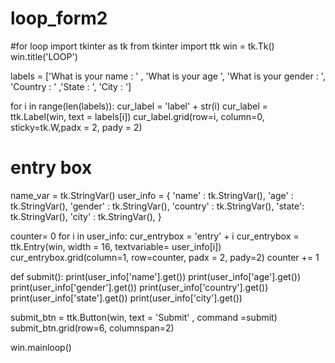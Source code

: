 # loop_form2
#for loop
import tkinter as tk
from tkinter import ttk
win = tk.Tk()
win.title('LOOP')

labels = ['What is your name : ' , 'What is your age ', 'What is your gender : ', 'Country : ' ,'State : ', 'City : ']

for i in range(len(labels)):
    cur_label = 'label' + str(i)
    cur_label = ttk.Label(win, text = labels[i])
    cur_label.grid(row=i, column=0, sticky=tk.W,padx = 2, pady = 2)

# entry box
name_var = tk.StringVar()
user_info = {
    'name' : tk.StringVar(),
    'age' : tk.StringVar(),
    'gender' : tk.StringVar(),
    'country' : tk.StringVar(),
    'state': tk.StringVar(),
     'city' : tk.StringVar(),
}  

counter= 0
for i in user_info:
    cur_entrybox = 'entry' + i
    cur_entrybox = ttk.Entry(win, width = 16, textvariable= user_info[i])
    cur_entrybox.grid(column=1, row=counter, padx = 2, pady=2)
    counter += 1

def submit():
    print(user_info['name'].get())
    print(user_info['age'].get())
    print(user_info['gender'].get())
    print(user_info['country'].get())
    print(user_info['state'].get())
    print(user_info['city'].get())

submit_btn = ttk.Button(win, text = 'Submit' , command =submit)
submit_btn.grid(row=6, columnspan=2)


win.mainloop()
